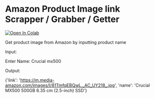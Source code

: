# Amazon Product Image link Scrapper / Grabber / Getter
[![Open In Colab](https://colab.research.google.com/assets/colab-badge.svg)](https://colab.research.google.com/drive/1lFXdDuAeh0S_gwbKix-Ys1uI1f0ebUoV)

Get product image from Amazon by inputting product name

Input:

Enter Name: Crucial mx500

Output:

{'link': 'https://m.media-amazon.com/images/I/81TmfqEBQwL._AC_UY218_.jpg', 'name': 'Crucial MX500 500GB 6.35 cm (2.5-inch) SSD'}
